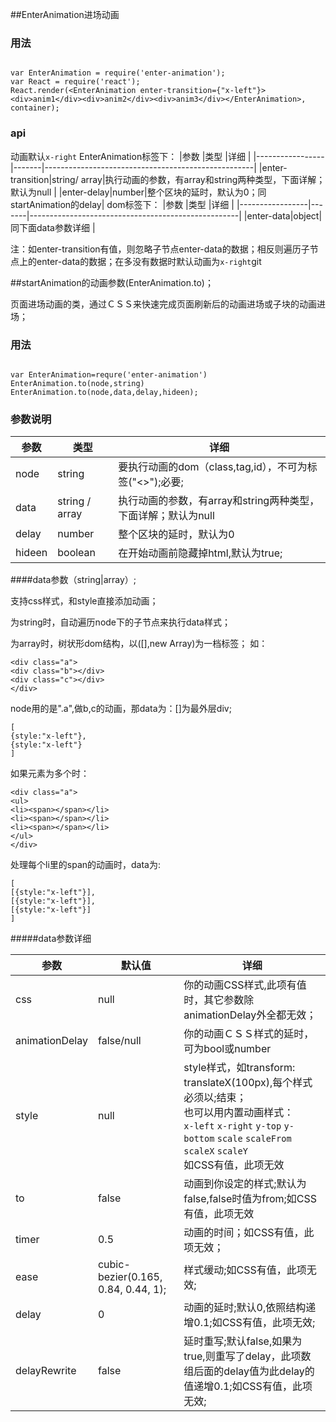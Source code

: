##EnterAnimation进场动画

### 用法
<pre><code>
var EnterAnimation = require('enter-animation');
var React = require('react');
React.render(&lt;EnterAnimation enter-transition={"x-left"}&gt&lt;div>anim1&lt;/div&gt&lt;div&gtanim2&lt;/div&gt&lt;div&gtanim3&lt;/div&gt&lt;/EnterAnimation&gt, container);
</code></pre>

### api
动画默认`x-right`
EnterAnimation标签下：
|参数             |类型    |详细                                                 |
|-----------------|-------|----------------------------------------------------|
|enter-transition|string/ array|执行动画的参数，有array和string两种类型，下面详解；默认为null  |
|enter-delay|number|整个区块的延时，默认为0；同startAnimation的delay|
dom标签下：
|参数             |类型    |详细                                                 |
|-----------------|-------|----------------------------------------------------|
|enter-data|object|同下面data参数详细 |

注：如enter-transition有值，则忽略子节点enter-data的数据；相反则遍历子节点上的enter-data的数据；在多没有数据时默认动画为`x-right`git

##startAnimation的动画参数(EnterAnimation.to)；

页面进场动画的类，通过ＣＳＳ来快速完成页面刷新后的动画进场或子块的动画进场；

### 用法
<pre><code>
var EnterAnimation=requre('enter-animation')
EnterAnimation.to(node,string)
EnterAnimation.to(node,data,delay,hideen);</code></pre>

### 参数说明

|参数             |类型    |详细                                                 |
|-----------------|-------|----------------------------------------------------|
|node             |string|要执行动画的dom（class,tag,id），不可为标签("<>");必要;  |
|data             |string / array|执行动画的参数，有array和string两种类型，下面详解；默认为null|
|delay            |number|整个区块的延时，默认为0                                |
|hideen           |boolean|在开始动画前隐藏掉html,默认为true;                     |

####data参数（string|array）;

支持css样式，和style直接添加动画；

为string时，自动遍历node下的子节点来执行data样式；

为array时，树状形dom结构，以([],new Array)为一档标签；
如：

<pre><code>&lt;div class="a"&gt;
&lt;div class="b"&gt;&lt;/div&gt;
&lt;div class="c"&gt;&lt;/div&gt;
&lt;/div&gt;</code></pre>

node用的是".a",做b,c的动画，那data为：[]为最外层div;
<pre><code>[
{style:"x-left"},
{style:"x-left"}
]</code></pre>

如果元素为多个时：

<pre><code>&lt;div class="a"&gt;
&lt;ul&gt;
&lt;li&gt;&lt;span&gt;&lt;/span&gt;&lt;/li&gt;
&lt;li&gt;&lt;span&gt;&lt;/span&gt;&lt;/li&gt;
&lt;li&gt;&lt;span&gt;&lt;/span&gt;&lt;/li&gt;
&lt;/ul&gt;
&lt;/div&gt;</code></pre>

处理每个li里的span的动画时，data为:

<pre><code>[
[{style:"x-left"}],
[{style:"x-left"}],
[{style:"x-left"}]
]</code></pre>


#####data参数详细

|参数             |默认值           |详细                                                 |
|-----------------|----------------|----------------------------------------------------|
|css              |null            |你的动画CSS样式,此项有值时，其它参数除animationDelay外全都无效；               |
|animationDelay   |false/null      |你的动画ＣＳＳ样式的延时，可为bool或number               |
|style            |null            |style样式，如transform: translateX(100px),每个样式必须以;结束；<br/>也可以用内置动画样式：<br/>`x-left` `x-right` `y-top` `y-bottom` `scale` `scaleFrom` `scaleX` `scaleY`<br/>如CSS有值，此项无效|
|to               |false           |动画到你设定的样式;默认为false,false时值为from;如CSS有值，此项无效|
|timer            |0.5             |动画的时间；如CSS有值，此项无效；|
|ease             |cubic-bezier(0.165, 0.84, 0.44, 1);|样式缓动;如CSS有值，此项无效;|
|delay            |0               |动画的延时;默认0,依照结构递增0.1;如CSS有值，此项无效;|
|delayRewrite     |false           |延时重写;默认false,如果为true,则重写了delay，此项数组后面的delay值为此delay的值递增0.1;如CSS有值，此项无效;|
